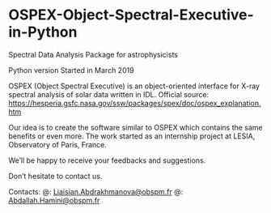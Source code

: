 # OSPEX-Object-Spectral-Executive-in-Python
Spectral Data Analysis Package for astrophysicists

Python version
Started in March 2019

OSPEX (Object Spectral Executive) is an object-oriented interface for X-ray spectral analysis of solar data written in IDL. 
Official source: https://hesperia.gsfc.nasa.gov/ssw/packages/spex/doc/ospex_explanation.htm

Our idea is to create the software similar to OSPEX which contains the same benefits or even more.
The work started as an internship project at LESIA, Observatory of Paris, France.

We’ll be happy to receive your feedbacks and suggestions.

Don’t hesitate to contact us.

Contacts: 
@: Liaisian.Abdrakhmanova@obspm.fr
@: Abdallah.Hamini@obspm.fr



